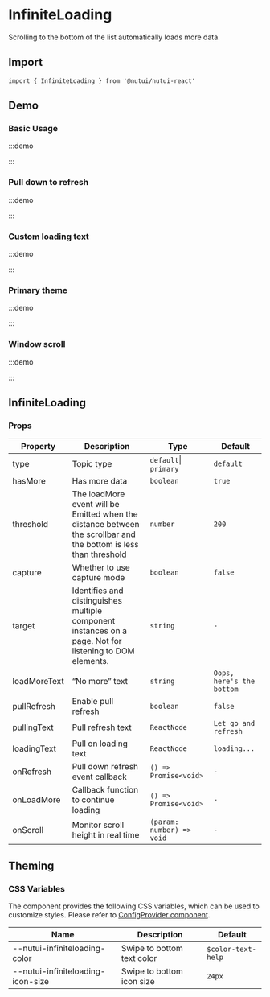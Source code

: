 # InfiniteLoading

Scrolling to the bottom of the list automatically loads more data.

## Import

```tsx
import { InfiniteLoading } from '@nutui/nutui-react'
```

## Demo

### Basic Usage

:::demo

<CodeBlock src='h5/demo1.tsx'></CodeBlock>

:::

### Pull down to refresh

:::demo

<CodeBlock src='h5/demo2.tsx'></CodeBlock>

:::

### Custom loading text

:::demo

<CodeBlock src='h5/demo3.tsx'></CodeBlock>

:::

### Primary theme

:::demo

<CodeBlock src='h5/demo4.tsx'></CodeBlock>

:::

### Window scroll

:::demo

<CodeBlock src='h5/demo5.tsx'></CodeBlock>

:::

## InfiniteLoading

### Props

| Property | Description | Type | Default |
| --- | --- | --- | --- |
| type | Topic type | `default`\| `primary` | `default` |
| hasMore | Has more data | `boolean` | `true` |
| threshold | The loadMore event will be Emitted when the distance between the scrollbar and the bottom is less than threshold | `number` | `200` |
| capture | Whether to use capture mode | `boolean` | `false` |
| target | Identifies and distinguishes multiple component instances on a page. Not for listening to DOM elements. | `string` | `-` |
| loadMoreText | “No more” text | `string` | `Oops, here's the bottom` |
| pullRefresh | Enable pull refresh | `boolean` | `false` |
| pullingText | Pull refresh text | `ReactNode` | `Let go and refresh` |
| loadingText | Pull on loading text | `ReactNode` | `loading...` |
| onRefresh | Pull down refresh event callback | `() => Promise<void>` | `-` |
| onLoadMore | Callback function to continue loading | `() => Promise<void>` | `-` |
| onScroll | Monitor scroll height in real time | `(param: number) => void` | `-` |

## Theming

### CSS Variables

The component provides the following CSS variables, which can be used to customize styles. Please refer to [ConfigProvider component](#/en-US/component/configprovider).

| Name | Description | Default |
| --- | --- | --- |
| \--nutui-infiniteloading-color | Swipe to bottom text color | `$color-text-help` |
| \--nutui-infiniteloading-icon-size | Swipe to bottom icon size | `24px` |
